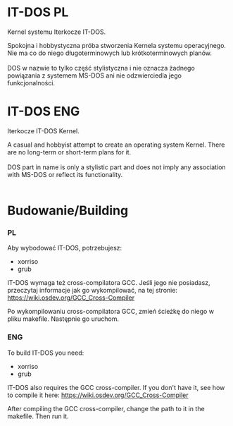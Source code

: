 # IT-DOS PL
Kernel systemu Iterkocze IT-DOS.

Spokojna i hobbystyczna próba stworzenia Kernela systemu operacyjnego. Nie ma co do niego długoterminowych lub krótkoterminowych planów. <br> <br>
DOS w nazwie to tylko część stylistyczna i nie oznacza żadnego powiązania z systemem MS-DOS ani nie odzwierciedla jego funkcjonalności. <br>

# IT-DOS ENG
Iterkocze IT-DOS Kernel.

A casual and hobbyist attempt to create an operating system Kernel. There are no long-term or short-term plans for it. <br> <br>
DOS part in name is only a stylistic part and does not imply any association with MS-DOS or reflect its functionality. <br> <br>

# Budowanie/Building
### PL
Aby wybodować IT-DOS, potrzebujesz:
- xorriso
- grub

IT-DOS wymaga też cross-compilatora GCC. Jeśli jego nie posiadasz, przeczytaj informacje jak go wykompilować, na tej stronie: https://wiki.osdev.org/GCC_Cross-Compiler

Po wykompilowaniu cross-compilatora GCC, zmień ścieżkę do niego w pliku makefile. Następnie go uruchom.

### ENG
To build IT-DOS you need:
- xorriso
- grub

IT-DOS also requires the GCC cross-compiler. If you don't have it, see how to compile it here: https://wiki.osdev.org/GCC_Cross-Compiler

After compiling the GCC cross-compiler, change the path to it in the makefile. Then run it.
